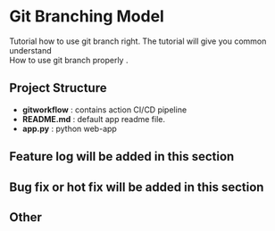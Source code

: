 # Git Branching Model

  Tutorial how to use git branch right. The tutorial will give you common understand<br>
  How to use git branch properly .
  
## Project Structure
  - **gitworkflow** : contains action CI/CD pipeline
  - **README.md** : default app readme file.
  - **app.py** : python web-app
  
  
## Feature log will be added in this section

## Bug fix or hot fix will be added in this section

## Other

